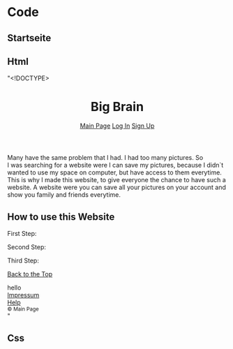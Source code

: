 # Code
## Startseite
## Html
"<!DOCTYPE>
<html>
<head>
   <meta charset="utf-8">
   <link href="main.css" type="text/css" rel="Stylesheet" >
   <header>
   <h1>Big Brain</h1>
   <nav class="navigation">
      <a href="Startseite.html">Main Page</a>
      <a href="Log in.html">Log In</a>
      <a href="Sign In.html">Sign Up</a>
   </nav>
  </header>
  <section>
   <p>Many have the same problem that I had. I had too many pictures. So<br> 
   	  I was searching for a website were I can save my pictures, because I didn`t<br> 
   	  wanted to use my space on computer, but have access to them everytime.<br>
      This is why I made this website, to give everyone the chance to have such a<br> 
      website. A website were you can save all your pictures on your account and<br> show you family and friends everytime.  
   </p>
   <h2>How to use this Website</h2>
   <p>First Step:<br>
   </p>
   <p>Second Step:<br> 
   </p>
   <p>Third Step:<br>
   </p>
   <p>
     <a href="#top">Back to the Top</a>
   </p>
   </section>
   <aside>
    	hello
   </aside>
  <footer>
    <nav>
      <a href="Impressum.html">Impressum</a><br>
      <a href="Help.html">Help</a><br>
      <small>&copy; Main Page</small>
    </nav>
   </footer>
 </body>
</html>"

## Css
